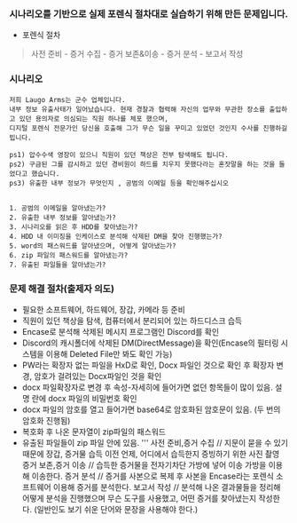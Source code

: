 ### 시나리오를 기반으로 실제 포렌식 절차대로 실습하기 위해 만든 문제입니다.
* 포렌식 절차
> 사전 준비 - 증거 수집 - 증거 보존&이송 - 증거 분석 - 보고서 작성

### 시나리오
```
저희 Laugo Arms는 군수 업체입니다. 
내부 정보 유출사태가 일어났습니다. 현재 경찰과 협력해 자신의 업무와 무관한 장소를 출입하고 있던 용의자로 의심되는 직원 하나를 체포 했으며, 
디지털 포렌식 전문가인 당신을 호출해 그가 무슨 일을 꾸미고 있었던 것인지 수사를 진행하길 빕니다.

ps1) 압수수색 영장이 있으니 직원이 있던 책상은 전부 탐색해도 됩니다.
ps2) 구금된 그를 감시하고 있던 경비원이 하드를 치우지 못했다라는 혼잣말을 하는 것을 들었다고 했습니다.
ps3) 유출한 내부 정보가 무엇인지 , 공범의 이메일 등을 확인해주십시오


1. 공범의 이메일을 알아냈는가?
2. 유출한 내부 정보를 알아냈는가?
3. 시나리오를 읽은 후 HDD를 찾아냈는가?
4. HDD 내 이미징을 인케이스로 분석해 삭제된 DM을 찾아 진행했는가?
5. word의 패스워드를 알아냈으며, 어떻게 알아냈는가?
6. zip 파일의 패스워드를 알아냈는가?
7. 유출된 파일들을 알아냈는가?
```

### 문제 해결 절차(출제자 의도)
* 필요한 소프트웨어, 하드웨어, 장갑, 카메라 등 준비
* 직원이 있던 책상을 탐색, 컴퓨터에서 분리되어 있는 하드디스크 습득
* Encase로 분석해 삭제된 메시지 프로그램인 Discord를 확인
* Discord의 캐시폴더에 삭제된 DM(DirectMessage)을 확인(Encase의 필터링 시스템을 이용해 Deleted File만 봐도 확인 가능)
* PW라는 확장자 없는 파일을 HxD로 확인, Docx 파일인 것으로 확인 후 확장자 변경, 암호가 걸려있는 Docx파일인 것을 확인
* docx 파일확장자로 변경 후 속성-자세히에 들어가면 없던 항목들이 많이 있음. 설명 란에 docx 파일의 비밀번호 확인
* docx 파일의 암호를 열고 들어가면 base64로 암호화된 암호문이 있음. (두 번의 암호화 진행됨)
* 복호화 후 나온 문자열이 zip파일의 패스워드
* 유출된 파일들이 zip 파일 안에 있음.
'''
사전 준비,증거 수집 // 지문이 묻을 수 있기 때문에 장갑, 증거물 습득 이전 언제, 어디에서 습득한지 증빙하기 위한 사진 촬영
증거 보존,증거 이송 // 습득한 증거물을 전자기차단 가방에 넣어 이송 가방을 이용해 이송한다.
증거 분석 // 증거를 사본으로 복제 후 사본을 Encase라는 포렌식 소프트웨어 이용해 증거를 분석한다.
보고서 작성 // 분석해 나온 결과물들을 정리해 어떻게 분석을 진행했으며 무슨 도구를 사용했고, 어떤 증거를 찾아냈는지 작성한다. (일반인도 보기 쉬운 단어와 문장을 사용해야 한다.)
